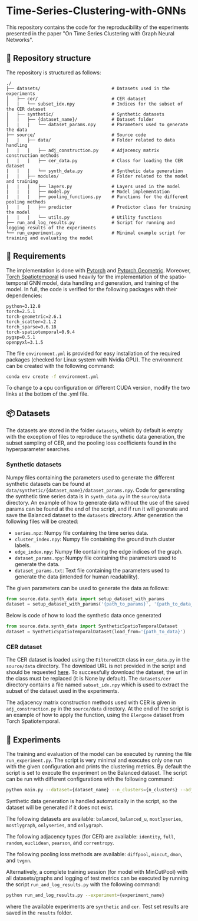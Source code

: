 # Time-Series-Clustering-with-GNNs

This repository contains the code for the reproducibility of the experiments presented in the paper "On Time Series Clustering with Graph Neural Networks".


## 📂 Repository structure

The repository is structured as follows:

```
./
├── datasets/                           # Datasets used in the experiments
│   ├── cer/                            # CER dataset
│   |   └── subset_idx.npy              # Indices for the subset of the CER dataset
│   ├── synthetic/                      # Synthetic datasets
│   |   ├── {dataset_name}/             # Dataset folder
│   |   |   └── dataset_params.npy      # Parameters used to generate the data
├── source/                             # Source code
|   |   ├── data/                       # Folder related to data handling
|   |   |   ├── adj_construction.py     # Adjacency matrix construction methods
|   |   |   ├── cer_data.py             # Class for loading the CER dataset
|   |   |   └── synth_data.py           # Synthetic data generation
|   |   ├── modules/                    # Folder related to the model and training
|   |   |   ├── layers.py               # Layers used in the model
|   |   |   ├── model.py                # Model implementation
|   |   |   ├── pooling_functions.py    # Functions for the different pooling methods
|   |   |   ├── predictor               # Predictor class for training the model
|   |   |   └── utils.py                # Utility functions
├── run_and_log_results.py              # Script for running and logging results of the experiments
└── run_experiment.py                   # Minimal example script for training and evaluating the model
```

## 📝 Requirements
The implementation is done with [Pytorch](https://pytorch.org/) and [Pytorch Geometric](https://pytorch-geometric.readthedocs.io/). Moreover, [Torch Spatiotemporal](https://torch-spatiotemporal.readthedocs.io/) is used heavily for the implementation of the spatio-temporal GNN model, data handling and generation, and training of the model. In full, the code is verified for the following packages with their dependencies:

    python=3.12.8
    torch=2.5.1
    torch-geometric=2.6.1
    torch_scatter=2.1.2
    torch_sparse=0.6.18
    torch-spatiotemporal=0.9.4
    pygsp=0.5.1
    openpyxl=3.1.5

The file `environment.yml` is provided for easy installation of the required packages (checked for Linux system with Nvidia GPU). The environment can be created with the following command:

```bash
conda env create -f environment.yml
```

To change to a cpu configuration or different CUDA version, modify the two links at the bottom of the .yml file.

## 📦 Datasets

The datasets are stored in the folder `datasets`, which by default is empty with the exception of files to reproduce the synthetic data generation, the subset sampling of CER, and the pooling loss coefficients found in the hyperparameter searches.

### Synthetic datasets
Numpy files containing the parameters used to generate the different synthetic datasets can be found at `data/synthetic/{dataset_name}/dataset_params.npy`. Code for generating the synthetic time series data is in `synth_data.py` in the `source/data` directory. An example of how to generate data without the use of the saved params can be found at the end of the script, and if run it will generate and save the Balanced dataset to the `datasets` directory. After generation the following files will be created:

- `series.npz`: Numpy file containing the time series data.
- `cluster_index.npy`: Numpy file containing the ground truth cluster labels.
- `edge_index.npy`: Numpy file containing the edge indices of the graph.
- `dataset_params.npy`: Numpy file containing the parameters used to generate the data.
- `dataset_params.txt`: Text file containing the parameters used to generate the data (intended for human readability).

The given parameters can be used to generate the data as follows:

```python
from source.data.synth_data import setup_dataset_with_params
dataset = setup_dataset_with_params('{path_to_params}', '{path_to_data_storage_location}')
```

Below is code of how to load the synthetic data once generated

```python
from source.data.synth_data import SyntheticSpatioTemporalDataset
dataset = SyntheticSpatioTemporalDataset(load_from='{path_to_data}')
```

### CER dataset

The CER dataset is loaded using the `FilteredCER` class in `cer_data.py` in the `source/data` directory. The download URL is not provided in the script and should be requested [here](https://www.ucd.ie/issda/data/commissionforenergyregulationcer/). To successfully download the dataset, the url in the class must be replaced (it is None by default). The `datasets/cer` directory contains a file named `subset_idx.npy` which is used to extract the subset of the dataset used in the experiments.

The adjacency matrix construction methods used with CER is given in
 `adj_construction.py` in the `source/data` directory. At the end of the script is an example of how to apply the function, using the `Elergone` dataset from Torch Spatiotemporal.


## 🧪 Experiments

The training and evaluation of the model can be executed by running the file `run_experiment.py`. The script is very minimal and executes only one run with the given configuration and prints the clustering metrics. By default the script is set to execute the experiment on the Balanced dataset. The script can be run with different configurations with the following command:

```bash
python main.py --dataset={dataset_name} --n_clusters={n_clusters} --adj_type={adjacency construction method} --pool_loss={pool loss method}
```

Synthetic data generation is handled automatically in the script, so the dataset will be generated if it does not exist.

The following datasets are available: `balanced`, `balanced_u`, `mostlyseries`, `mostlygraph`, `onlyseries`, and `onlygraph`.

The following adjacency types (for CER) are available: `identity`, `full`, `random`, `euclidean`, `pearson`, and `correntropy`.

The following pooling loss methods are available: `diffpool`, `mincut`, `dmon`, and `tvgnn`.

Alternatively, a complete training session (for model with MinCutPool) with all datasets/graphs and logging of test metrics can be executed by running the script `run_and_log_results.py` with the following command:

```bash
python run_and_log_results.py --experiment={experiment_name}
```

where the available experiments are `synthetic` and `cer`. Test set results are saved in the `results` folder.
